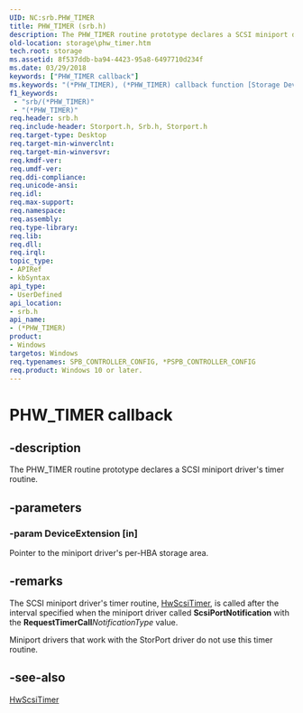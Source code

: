 ```yaml
---
UID: NC:srb.PHW_TIMER
title: PHW_TIMER (srb.h)
description: The PHW_TIMER routine prototype declares a SCSI miniport driver's timer routine.
old-location: storage\phw_timer.htm
tech.root: storage
ms.assetid: 8f537ddb-ba94-4423-95a8-6497710d234f
ms.date: 03/29/2018
keywords: ["PHW_TIMER callback"]
ms.keywords: "(*PHW_TIMER), (*PHW_TIMER) callback function [Storage Devices], ide_minikr_55cc9012-04fa-434c-b2b9-d24bbd1d1404.xml, srb/(*PHW_TIMER), storage.phw_timer"
f1_keywords:
 - "srb/(*PHW_TIMER)"
 - "(*PHW_TIMER)"
req.header: srb.h
req.include-header: Storport.h, Srb.h, Storport.h
req.target-type: Desktop
req.target-min-winverclnt:
req.target-min-winversvr:
req.kmdf-ver:
req.umdf-ver:
req.ddi-compliance:
req.unicode-ansi:
req.idl:
req.max-support:
req.namespace:
req.assembly:
req.type-library:
req.lib:
req.dll:
req.irql:
topic_type:
- APIRef
- kbSyntax
api_type:
- UserDefined
api_location:
- srb.h
api_name:
- (*PHW_TIMER)
product:
- Windows
targetos: Windows
req.typenames: SPB_CONTROLLER_CONFIG, *PSPB_CONTROLLER_CONFIG
req.product: Windows 10 or later.
---
```


# PHW_TIMER callback


## -description


The PHW_TIMER routine prototype declares a SCSI miniport driver's timer routine.


## -parameters




### -param DeviceExtension [in]

Pointer to the miniport driver's per-HBA storage area.


## -remarks



The SCSI miniport driver's timer routine, <a href="https://docs.microsoft.com/previous-versions/windows/hardware/drivers/ff557327(v=vs.85)">HwScsiTimer</a>, is called after the interval specified when the miniport driver called <b>ScsiPortNotification</b> with the <b>RequestTimerCall</b><i>NotificationType</i> value.

Miniport drivers that work with the StorPort driver do not use this timer routine.




## -see-also




<a href="https://docs.microsoft.com/previous-versions/windows/hardware/drivers/ff557327(v=vs.85)">HwScsiTimer</a>
 

 

